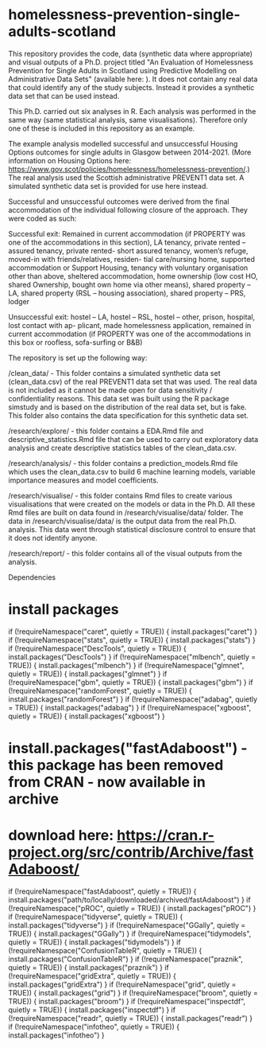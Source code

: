 # homelessness-prevention-single-adults-scotland

This repository provides the code, data (synthetic data where appropriate) and visual outputs of a Ph.D. project titled
"An Evaluation of Homelessness Prevention for Single Adults in Scotland using Predictive Modelling on Administrative Data Sets" 
(available here: <insert link>). It does not contain any real data that could identify any of the study subjects. 
Instead it provides a synthetic data set that can be used instead.  

This Ph.D. carried out six analyses in R. 
Each analysis was performed in the same way (same statistical analysis, same visualisations). 
Therefore only one of these is included in this repository as an example. 

The example analysis modelled successful and unsuccessful Housing Options outcomes for single adults in Glasgow between 2014-2021.
(More information on Housing Options here: https://www.gov.scot/policies/homelessness/homelessness-prevention/.) 
The real analysis used the Scottish administrative PREVENT1 data set. A simulated synthetic data set is provided for use here instead.

Successful and unsuccessful outcomes were derived from the final accommodation of the individual following closure of the approach.
They were coded as such: 

Successful exit: Remained in current accommodation (if PROPERTY was one of the accommodations in this section), LA tenancy, private rented – assured tenancy, private rented- short assured tenancy, women’s refuge, moved-in with friends/relatives, residen- tial care/nursing home, supported accommodation or Support Housing, tenancy with voluntary organisation other than above, sheltered accommodation, home ownership (low cost HO, shared Ownership, bought own home via other means), shared property – LA, shared property (RSL – housing association), shared property – PRS, lodger

Unsuccessful exit: hostel – LA, hostel – RSL, hostel – other, prison, hospital, lost contact with ap- plicant, made homelessness application, remained in current accommodation (if PROPERTY was one of the accommodations in this box or roofless, sofa-surfing or B&B)

The repository is set up the following way:

/clean_data/ - This folder contains a simulated synthetic data set (clean_data.csv) of the real PREVENT1 data set that was used.
The real data is not included as it cannot be made open for data sensitivity / confidentiality reasons.
This data set was built using the R package simstudy and is based on the distribution of the real data set, but is fake. 
This folder also contains the data specification for this synthetic data set. 

/research/explore/ - this folder contains a EDA.Rmd file and descriptive_statistics.Rmd file that can be used to carry out exploratory data analysis and create descriptive statistics tables of the clean_data.csv.

/research/analysis/ - this folder contains a prediction_models.Rmd file which uses the clean_data.csv to build 6 machine learning models, variable importance measures and model coefficients. 

/research/visualise/ - this folder contains Rmd files to create various visualisations that were created on the models or data in the Ph.D. All these Rmd files are built on data found in /research/visualise/data/ folder. The data in /research/visualise/data/ is the output data from the real Ph.D. analysis. This data went through statistical disclosure control to ensure that it does not identify anyone. 

/research/report/ - this folder contains all of the visual outputs from the analysis. 

Dependencies

# install packages
if (!requireNamespace("caret", quietly = TRUE)) {
  install.packages("caret")
}
if (!requireNamespace("stats", quietly = TRUE)) {
  install.packages("stats")
}
if (!requireNamespace("DescTools", quietly = TRUE)) {
  install.packages("DescTools")
}
if (!requireNamespace("mlbench", quietly = TRUE)) {
  install.packages("mlbench")
}
if (!requireNamespace("glmnet", quietly = TRUE)) {
  install.packages("glmnet")
}
if (!requireNamespace("gbm", quietly = TRUE)) {
  install.packages("gbm")
}
if (!requireNamespace("randomForest", quietly = TRUE)) {
  install.packages("randomForest")
}
if (!requireNamespace("adabag", quietly = TRUE)) {
  install.packages("adabag")
}
if (!requireNamespace("xgboost", quietly = TRUE)) {
  install.packages("xgboost")
}
# install.packages("fastAdaboost") - this package has been removed from CRAN - now available in archive
# download here: https://cran.r-project.org/src/contrib/Archive/fastAdaboost/ 
if (!requireNamespace("fastAdaboost", quietly = TRUE)) {
  install.packages("path/to/locally/downloaded/archived/fastAdaboost")
}
if (!requireNamespace("pROC", quietly = TRUE)) {
  install.packages("pROC")
}
if (!requireNamespace("tidyverse", quietly = TRUE)) {
  install.packages("tidyverse")
}
if (!requireNamespace("GGally", quietly = TRUE)) {
  install.packages("GGally")
}
if (!requireNamespace("tidymodels", quietly = TRUE)) {
  install.packages("tidymodels")
}
if (!requireNamespace("ConfusionTableR", quietly = TRUE)) {
  install.packages("ConfusionTableR")
}
if (!requireNamespace("praznik", quietly = TRUE)) {
  install.packages("praznik")
}
if (!requireNamespace("gridExtra", quietly = TRUE)) {
  install.packages("gridExtra")
}
if (!requireNamespace("grid", quietly = TRUE)) {
  install.packages("grid")
}
if (!requireNamespace("broom", quietly = TRUE)) {
  install.packages("broom")
}
if (!requireNamespace("inspectdf", quietly = TRUE)) {
  install.packages("inspectdf")
}
if (!requireNamespace("readr", quietly = TRUE)) {
  install.packages("readr")
}
if (!requireNamespace("infotheo", quietly = TRUE)) {
  install.packages("infotheo")
}
